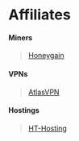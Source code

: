 # Affiliates

#### Miners
> [Honeygain](https://github.com/InvalidNoah/Affiliates/blob/f520e1f42f5aa3a26145c8c1cb8b4bee948c849a/miners/Honeygain.md)


#### VPNs
> [AtlasVPN](https://github.com/InvalidNoah/Affiliates/blob/f520e1f42f5aa3a26145c8c1cb8b4bee948c849a/vpns/AtlasVPN.md)

#### Hostings
> [HT-Hosting](https://cp.ht-hosting.de/aff.php?id=187)
